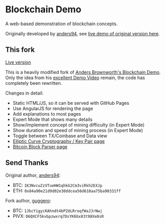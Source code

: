 # Blockchain Demo
A web-based demonstration of blockchain concepts.

Originally developed by [anders94](https://github.com/anders94), see [live demo of original version here](http://anders.com/blockchain/).

## This fork

[Live version](https://guggero.github.io/blockchain-demo/)

This is a heavily modified fork of [Anders Brownworth's Blockchain Demo](https://github.com/anders94/blockchain-demo).
Only the idea from his [excellent Demo Video](https://www.youtube.com/watch?v=_160oMzblY8) remain,
the code has completely been rewritten.

Changes in detail:
* Static HTML/JS, so it can be served with GitHub Pages
* Use AngularJS for rendering the page
* Add explanations to most pages
* Expert Mode that shows many details
* Show/implement concept of mining difficulty (in Expert Mode)
* Show duration and speed of mining process (in Expert Mode)
* Toggle between TX/Coinbase and Data view
* [Elliptic Curve Cryptography / Key Pair page](https://guggero.github.io/blockchain-demo/#!/ecc)
* [Bitcoin Block Parser page](https://guggero.github.io/blockchain-demo/#!/bitcoin-block)

## Send Thanks

Original author, [anders94](https://github.com/anders94):
* BTC: `1K3NvcuZzVTueHW1qhkG2Cm3viRkh2EXJp`
* ETH: `0x84a90e21d9d02e30ddcea56d618aa75ba90331ff`

Fork author, [guggero](https://github.com/guggero):
* BTC: `1JbcYigycKAhndt4bP2ULRroqfWaJJrNwj`
* PIVX: `D6QXCF5kvbpzwxrq7DsYK6bx83t98Xe8sR`
